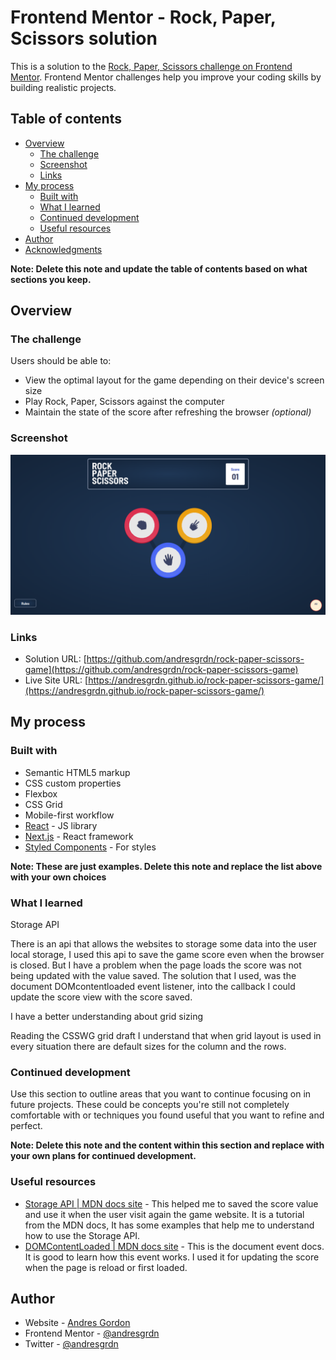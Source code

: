 # Frontend Mentor - Rock, Paper, Scissors solution

This is a solution to the [Rock, Paper, Scissors challenge on Frontend Mentor](https://www.frontendmentor.io/challenges/rock-paper-scissors-game-pTgwgvgH). Frontend Mentor challenges help you improve your coding skills by building realistic projects. 

## Table of contents

- [Overview](#overview)
  - [The challenge](#the-challenge)
  - [Screenshot](#screenshot)
  - [Links](#links)
- [My process](#my-process)
  - [Built with](#built-with)
  - [What I learned](#what-i-learned)
  - [Continued development](#continued-development)
  - [Useful resources](#useful-resources)
- [Author](#author)
- [Acknowledgments](#acknowledgments)

**Note: Delete this note and update the table of contents based on what sections you keep.**

## Overview

### The challenge

Users should be able to:

- View the optimal layout for the game depending on their device's screen size
- Play Rock, Paper, Scissors against the computer
- Maintain the state of the score after refreshing the browser _(optional)_
<!-- - **Bonus**: Play Rock, Paper, Scissors, Lizard, Spock against the computer _(optional)_ -->

### Screenshot

![](./andresgrdn.github.io_rock-paper-scissors-game_.png)

### Links

- Solution URL: [https://github.com/andresgrdn/rock-paper-scissors-game](https://github.com/andresgrdn/rock-paper-scissors-game)
- Live Site URL: [https://andresgrdn.github.io/rock-paper-scissors-game/](https://andresgrdn.github.io/rock-paper-scissors-game/)

## My process

### Built with

- Semantic HTML5 markup
- CSS custom properties
- Flexbox
- CSS Grid
- Mobile-first workflow
- [React](https://reactjs.org/) - JS library
- [Next.js](https://nextjs.org/) - React framework
- [Styled Components](https://styled-components.com/) - For styles

**Note: These are just examples. Delete this note and replace the list above with your own choices**

### What I learned

Storage API

There is an api that allows the websites to storage some data into the user local storage, I used this api to save the game score even when the browser is closed. But I have a problem when the page loads the score was not being updated with the value saved. The solution that I used, was the document DOMcontentloaded event listener, into the callback I could update the score view with the score saved.

I have a better understanding about grid sizing

Reading the CSSWG grid draft I understand that when grid layout is used in every situation there are default sizes for the column and the rows.

### Continued development

Use this section to outline areas that you want to continue focusing on in future projects. These could be concepts you're still not completely comfortable with or techniques you found useful that you want to refine and perfect.

**Note: Delete this note and the content within this section and replace with your own plans for continued development.**

### Useful resources

- [Storage API | MDN docs site](https://developer.mozilla.org/en-US/docs/Web/API/Web_Storage_API/Using_the_Web_Storage_API) - This helped me to saved the score value and use it when the user visit again the game website. It is a tutorial from the MDN docs, It has some examples that help me to understand how to use the Storage API.
- [DOMContentLoaded | MDN docs site](https://developer.mozilla.org/en-US/docs/Web/API/Document/DOMContentLoaded_event) - This is the document event docs. It is good to learn how this event works. I used it for updating the score when the page is reload or first loaded.

## Author

- Website - [Andres Gordon](https://andresgrdn.github.io)
- Frontend Mentor - [@andresgrdn](https://www.frontendmentor.io/profile/andresgrdn)
- Twitter - [@andresgrdn](https://www.twitter.com/andresgrdn)